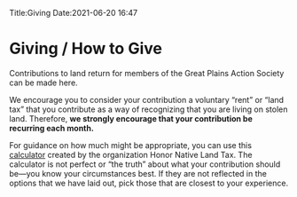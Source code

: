 Title:Giving
Date:2021-06-20 16:47

Giving / How to Give
=========

Contributions to land return for members of the Great Plains Action Society can be made here.

We encourage you to consider your contribution a voluntary “rent” or “land tax” that you contribute as a way of recognizing that you are living on stolen land. Therefore, **we strongly encourage that your contribution be recurring each month.** 

For guidance on how much might be appropriate, you can use this [calculator](https://www.honornativelandtax.org/contribute) created by the organization Honor Native Land Tax.  The calculator is not perfect or “the truth” about what your contribution should be—you know your circumstances best. If they are not reflected in the options that we have laid out, pick those that are closest to your experience. 